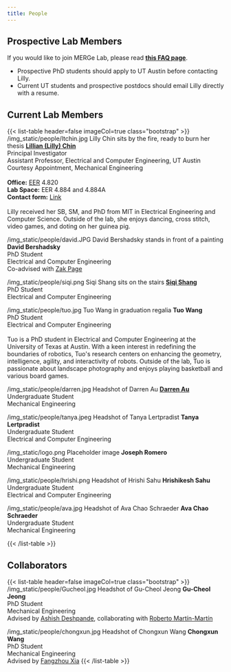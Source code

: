 ```yaml
---
title: People
---
```


## Prospective Lab Members
If you would like to join MERGe Lab, please read [**this FAQ page**](https://lillych.in/faq/admissions/).
* Prospective PhD students should apply to UT Austin before contacting Lilly.
* Current UT students and prospective postdocs should email Lilly directly with a resume.

## Current Lab Members
<!-- image link, alt text + as many rows as you want -->
{{< list-table header=false imageCol=true class="bootstrap" >}}
/img_static/people/ltchin.jpg
Lilly Chin sits by the fire, ready to burn her thesis
**[Lillian (Lilly) Chin](https://lillych.in)**<br>Principal Investigator<br>Assistant Professor, Electrical and Computer Engineering, UT Austin<br>Courtesy Appointment, Mechanical Engineering<br><br>**Office:** [EER](https://utdirect.utexas.edu/apps/campus/buildings/nlogon/maps/UTM/EER/) 4.820<br>**Lab Space:** EER 4.884 and 4.884A<br>**Contact form:** [Link](https://litchin.wordpress.com/contact/)<br><br>Lilly received her SB, SM, and PhD from MIT in Electrical Engineering and Computer Science. Outside of the lab, she enjoys dancing, cross stitch, video games, and doting on her guinea pig.

/img_static/people/david.JPG
David Bershadsky stands in front of a painting
**David Bershadsky**<br>PhD Student<br>Electrical and Computer Engineering<br>Co-advised with [Zak Page](https://www.zpagegroup.com/zak-page-1)

/img_static/people/siqi.png
Siqi Shang sits on the stairs
**[Siqi Shang](https://siqishang.github.io)**<br>PhD Student<br>Electrical and Computer Engineering

/img_static/people/tuo.jpg
Tuo Wang in graduation regalia
**Tuo Wang**<br>PhD Student<br>Electrical and Computer Engineering<br><br>Tuo is a PhD student in Electrical and Computer Engineering at the University of Texas at Austin. With a keen interest in redefining the boundaries of robotics, Tuo's research centers on enhancing the geometry, intelligence, agility, and interactivity of robots. Outside of the lab, Tuo is passionate about landscape photography and enjoys playing basketball and various board games.

/img_static/people/darren.jpg
Headshot of Darren Au
**[Darren Au](https://www.darrenau.com)**<br>Undergraduate Student<br>Mechanical Engineering

/img_static/people/tanya.jpeg
Headshot of Tanya Lertpradist
**Tanya Lertpradist**<br>Undergraduate Student<br>Electrical and Computer Engineering

/img_static/logo.png
Placeholder image
**Joseph Romero**<br>Undergraduate Student<br>Mechanical Engineering

/img_static/people/hrishi.png
Headshot of Hrishi Sahu
**Hrishikesh Sahu**<br>Undergraduate Student<br>Electrical and Computer Engineering

/img_static/people/ava.jpg
Headshot of Ava Chao Schraeder
**Ava Chao Schraeder**<br>Undergraduate Student<br>Mechanical Engineering

{{< /list-table >}}

## Collaborators
<!-- image link, alt text + as many rows as you want -->
{{< list-table header=false imageCol=true class="bootstrap" >}}
/img_static/people/Gucheol.jpg
Headshot of Gu-Cheol Jeong
**Gu-Cheol Jeong**<br>PhD Student<br>Mechanical Engineering<br>Advised by [Ashish Deshpande](https://reneu.robotics.utexas.edu/members/ashish-deshpande), collaborating with [Roberto Martín-Martín](https://robertomartinmartin.com/)

/img_static/people/chongxun.jpg
Headshot of Chongxun Wang
**Chongxun Wang**<br>PhD Student<br>Mechanical Engineering<br>Advised by [Fangzhou Xia](https://xiafz.info)
{{< /list-table >}}

<!-- ## Alumni

{{< list-table header=true imageCol=false class="bootstrap" >}}
Who
When
Where Next?

[Bob](https://www.google.com)
2023-2024
hella

{{< /list-table >}} -->